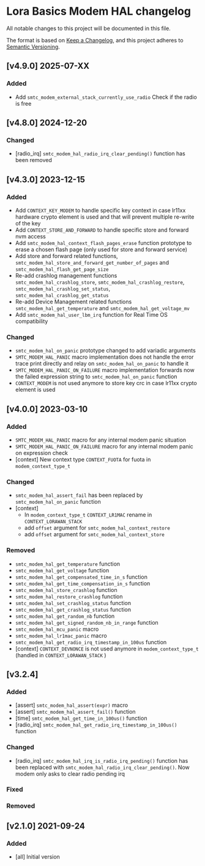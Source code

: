 # Lora Basics Modem HAL changelog

All notable changes to this project will be documented in this file.

The format is based on [Keep a Changelog](https://keepachangelog.com/en/1.0.0/), and this project adheres to [Semantic Versioning](https://semver.org/spec/v2.0.0.html).

## [v4.9.0] 2025-07-XX

### Added

 * Add `smtc_modem_external_stack_currently_use_radio` Check if the radio is free

## [v4.8.0] 2024-12-20

### Changed

* [radio_irq] `smtc_modem_hal_radio_irq_clear_pending()` function has been removed

## [v4.3.0] 2023-12-15

### Added

* Add `CONTEXT_KEY_MODEM` to handle specific key context in case lr11xx hardware crypto element is used and that will prevent multiple re-write of the key
* Add `CONTEXT_STORE_AND_FORWARD` to handle specific store and forward nvm access
* Add `smtc_modem_hal_context_flash_pages_erase` function prototype to erase a chosen flash page (only used for store and forward service)
* Add store and forward related functions, `smtc_modem_hal_store_and_forward_get_number_of_pages` and `smtc_modem_hal_flash_get_page_size`
* Re-add crashlog management functions `smtc_modem_hal_crashlog_store`, `smtc_modem_hal_crashlog_restore`, `smtc_modem_hal_crashlog_set_status`, `smtc_modem_hal_crashlog_get_status`
* Re-add Device Management related functions `smtc_modem_hal_get_temperature` and `smtc_modem_hal_get_voltage_mv`
* Add `smtc_modem_hal_user_lbm_irq` function for Real Time OS compatibility

### Changed

* `smtc_modem_hal_on_panic` prototype changed to add variadic arguments
* `SMTC_MODEM_HAL_PANIC` macro implementation does not handle the error trace print directly and relay on `smtc_modem_hal_on_panic` to handle it
* `SMTC_MODEM_HAL_PANIC_ON_FAILURE` macro implementation forwards now the failed expression string to `smtc_modem_hal_on_panic` function
* `CONTEXT_MODEM` is not used anymore to store key crc in case lr11xx crypto element is used

## [v4.0.0] 2023-03-10

### Added

* `SMTC_MODEM_HAL_PANIC` macro for any internal modem panic situation
* `SMTC_MODEM_HAL_PANIC_ON_FAILURE` macro for any internal modem panic on expression check
* [context] New context type `CONTEXT_FUOTA` for fuota in `modem_context_type_t`

### Changed

* `smtc_modem_hal_assert_fail` has been replaced by `smtc_modem_hal_on_panic` function
* [context]
  * In `modem_context_type_t` `CONTEXT_LR1MAC` rename in `CONTEXT_LORAWAN_STACK`
  * add `offset` argument for `smtc_modem_hal_context_restore`
  * add `offset` argument for `smtc_modem_hal_context_store`

### Removed

* `smtc_modem_hal_get_temperature` function
* `smtc_modem_hal_get_voltage` function
* `smtc_modem_hal_get_compensated_time_in_s` function
* `smtc_modem_hal_get_time_compensation_in_s` function
* `smtc_modem_hal_store_crashlog` function
* `smtc_modem_hal_restore_crashlog` function
* `smtc_modem_hal_set_crashlog_status` function
* `smtc_modem_hal_get_crashlog_status` function
* `smtc_modem_hal_get_random_nb` function
* `smtc_modem_hal_get_signed_random_nb_in_range` function
* `smtc_modem_hal_mcu_panic` macro
* `smtc_modem_hal_lr1mac_panic` macro
* `smtc_modem_hal_get_radio_irq_timestamp_in_100us` function
* [context] `CONTEXT_DEVNONCE` is not used anymore in `modem_context_type_t` (handled in `CONTEXT_LORAWAN_STACK` )

## [v3.2.4]

### Added

* [assert] `smtc_modem_hal_assert(expr)` macro
* [assert] `smtc_modem_hal_assert_fail()` function
* [time] `smtc_modem_hal_get_time_in_100us()` function
* [radio_irq] `smtc_modem_hal_get_radio_irq_timestamp_in_100us()` function

### Changed

* [radio_irq] `smtc_modem_hal_irq_is_radio_irq_pending()` function has been replaced with `smtc_modem_hal_radio_irq_clear_pending()`. Now modem only asks to clear radio pending irq

### Fixed

### Removed

## [v2.1.0] 2021-09-24

### Added

* [all] Initial version

